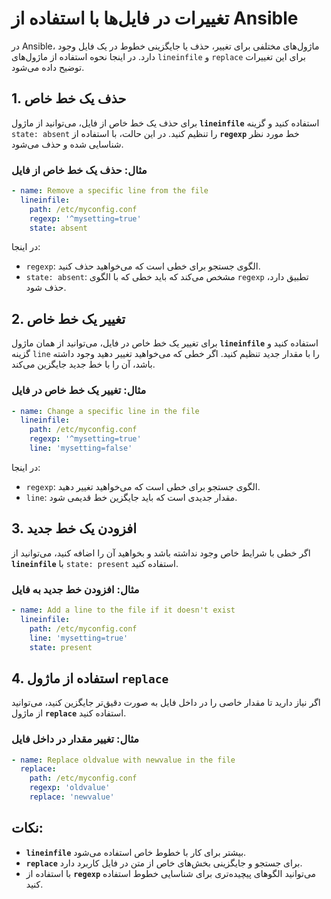 
# تغییرات در فایل‌ها با استفاده از Ansible

در Ansible، ماژول‌های مختلفی برای تغییر، حذف یا جایگزینی خطوط در یک فایل وجود دارد. در اینجا نحوه استفاده از ماژول‌های `lineinfile` و `replace` برای این تغییرات توضیح داده می‌شود.

## 1. حذف یک خط خاص
برای حذف یک خط خاص از فایل، می‌توانید از ماژول **`lineinfile`** استفاده کنید و گزینه `state: absent` را تنظیم کنید. در این حالت، با استفاده از **`regexp`** خط مورد نظر شناسایی شده و حذف می‌شود.

### مثال: حذف یک خط خاص از فایل
```yaml
- name: Remove a specific line from the file
  lineinfile:
    path: /etc/myconfig.conf
    regexp: '^mysetting=true'
    state: absent
```

در اینجا:
- `regexp`: الگوی جستجو برای خطی است که می‌خواهید حذف کنید.
- `state: absent`: مشخص می‌کند که باید خطی که با الگوی `regexp` تطبیق دارد، حذف شود.

## 2. تغییر یک خط خاص
برای تغییر یک خط خاص در فایل، می‌توانید از همان ماژول **`lineinfile`** استفاده کنید و گزینه `line` را با مقدار جدید تنظیم کنید. اگر خطی که می‌خواهید تغییر دهید وجود داشته باشد، آن را با خط جدید جایگزین می‌کند.

### مثال: تغییر یک خط خاص در فایل
```yaml
- name: Change a specific line in the file
  lineinfile:
    path: /etc/myconfig.conf
    regexp: '^mysetting=true'
    line: 'mysetting=false'
```

در اینجا:
- `regexp`: الگوی جستجو برای خطی است که می‌خواهید تغییر دهید.
- `line`: مقدار جدیدی است که باید جایگزین خط قدیمی شود.

## 3. افزودن یک خط جدید
اگر خطی با شرایط خاص وجود نداشته باشد و بخواهید آن را اضافه کنید، می‌توانید از **`lineinfile`** با `state: present` استفاده کنید.

### مثال: افزودن خط جدید به فایل
```yaml
- name: Add a line to the file if it doesn't exist
  lineinfile:
    path: /etc/myconfig.conf
    line: 'mysetting=true'
    state: present
```

## 4. استفاده از ماژول `replace`
اگر نیاز دارید تا مقدار خاصی را در داخل فایل به صورت دقیق‌تر جایگزین کنید، می‌توانید از ماژول **`replace`** استفاده کنید.

### مثال: تغییر مقدار در داخل فایل
```yaml
- name: Replace oldvalue with newvalue in the file
  replace:
    path: /etc/myconfig.conf
    regexp: 'oldvalue'
    replace: 'newvalue'
```

## نکات:
- **`lineinfile`** بیشتر برای کار با خطوط خاص استفاده می‌شود.
- **`replace`** برای جستجو و جایگزینی بخش‌های خاص از متن در فایل کاربرد دارد.
- با استفاده از **`regexp`** می‌توانید الگوهای پیچیده‌تری برای شناسایی خطوط استفاده کنید.
